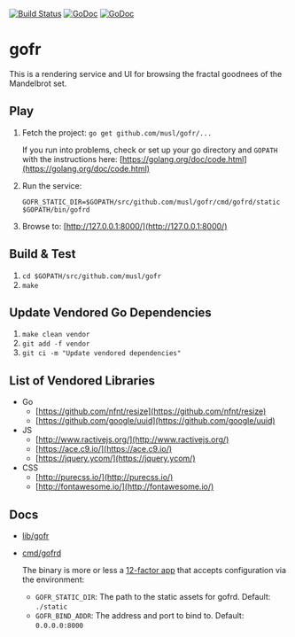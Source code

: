 [![Build Status](https://travis-ci.org/musl/gofr.svg?branch=master)](https://travis-ci.org/musl/gofr)
[![GoDoc](https://godoc.org/github.com/musl/gofr/lib/gofr?status.svg)](http://godoc.org/github.com/musl/gofr/lib/gofr)
[![GoDoc](https://godoc.org/github.com/musl/gofr/cmd/gofrd?status.svg)](http://godoc.org/github.com/musl/gofr/cmd/gofrd)

# gofr

This is a rendering service and UI for browsing the fractal goodnees of the
Mandelbrot set.

## Play

1. Fetch the project: `go get github.com/musl/gofr/...`

    If you run into problems, check or set up your go directory and `GOPATH` with the instructions here: [https://golang.org/doc/code.html](https://golang.org/doc/code.html)

1. Run the service:

    `GOFR_STATIC_DIR=$GOPATH/src/github.com/musl/gofr/cmd/gofrd/static $GOPATH/bin/gofrd`

1. Browse to: [http://127.0.0.1:8000/](http://127.0.0.1:8000/)

## Build & Test

1. `cd $GOPATH/src/github.com/musl/gofr`
1. `make`

## Update Vendored Go Dependencies

1. `make clean vendor`
1. `git add -f vendor`
1. `git ci -m "Update vendored dependencies"`

## List of Vendored Libraries

- Go
    - [https://github.com/nfnt/resize](https://github.com/nfnt/resize)
    - [https://github.com/google/uuid](https://github.com/google/uuid)
- JS
    - [http://www.ractivejs.org/](http://www.ractivejs.org/)
    - [https://ace.c9.io/](https://ace.c9.io/)
    - [https://jquery.ycom/](https://jquery.ycom/)
- CSS
    - [http://purecss.io/](http://purecss.io/)
    - [http://fontawesome.io/](http://fontawesome.io/)

## Docs

- [lib/gofr](http://godoc.org/github.com/musl/gofr/lib/gofr)

- [cmd/gofrd](http://godoc.org/github.com/musl/gofr/cmd/gofrd)
    
    The binary is more or less a [12-factor app](http://12factor.net)
    that accepts configuration via the environment:

    - `GOFR_STATIC_DIR`: The path to the static assets for gofrd.  Default: `./static`
    - `GOFR_BIND_ADDR`: The address and port to bind to. Default: `0.0.0.0:8000`

